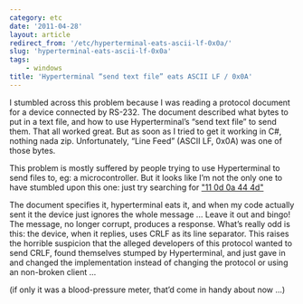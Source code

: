 ```yaml
---
category: etc
date: '2011-04-28'
layout: article
redirect_from: '/etc/hyperterminal-eats-ascii-lf-0x0a/'
slug: 'hyperterminal-eats-ascii-lf-0x0a'
tags:
    - windows
title: 'Hyperterminal “send text file” eats ASCII LF / 0x0A'
---
```


I stumbled across this problem because I was reading a protocol document
for a device connected by RS-232. The document described what bytes to
put in a text file, and how to use Hyperterminal’s “send text file” to
send them. That all worked great. But as soon as I tried to get it
working in C\#, nothing nada zip. Unfortunately, “Line Feed” (ASCII LF,
0x0A) was one of those bytes.

This problem is mostly suffered by people trying to use Hyperterminal to
send files to, eg: a microcontroller. But it looks like I’m not the only
one to have stumbled upon this one: just try searching for ["11 0d 0a 44
4d"](http://google.com/#q=%2211%200d%200a%2044%204d%22)

The document specifies it, hyperterminal eats it, and when my code
actually sent it the device just ignores the whole message ... Leave it
out and bingo! The message, no longer corrupt, produces a response.
What’s really odd is this: the device, when it replies, uses CRLF as its
line separator. This raises the horrible suspicion that the alleged
developers of this protocol wanted to send CRLF, found themselves
stumped by Hyperterminal, and just gave in and changed the
implementation instead of changing the protocol or using an non-broken
client ...

(if only it was a blood-pressure meter, that’d come in handy about now
...)
